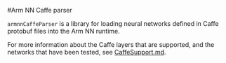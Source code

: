 #Arm NN Caffe parser

`armnnCaffeParser` is a library for loading neural networks defined in Caffe protobuf files into the Arm NN runtime.

For more information about the Caffe layers that are supported, and the networks that have been tested, see [CaffeSupport.md](./CaffeSupport.md).